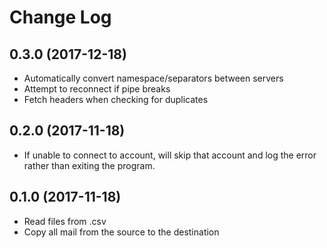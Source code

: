 # Change Log

## 0.3.0 (2017-12-18)
- Automatically convert namespace/separators between servers
- Attempt to reconnect if pipe breaks
- Fetch headers when checking for duplicates

## 0.2.0 (2017-11-18)
- If unable to connect to account, will skip that account and log the error rather than exiting the program.

## 0.1.0 (2017-11-18)
- Read files from .csv
- Copy all mail from the source to the destination